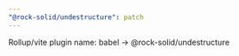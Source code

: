 ```yaml
---
"@rock-solid/undestructure": patch
---
```


Rollup/vite plugin name: babel -> @rock-solid/undestructure
